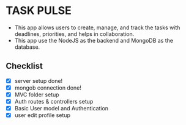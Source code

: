 # TASK PULSE

- This app allows users to create, manage, and track the tasks with deadlines, priorities, and helps in collaboration.
- This app use the NodeJS as the backend and MongoDB as the database.

## Checklist

- [x] server setup done!
- [x] mongob connection done!
- [x] MVC folder setup
- [x] Auth routes & controllers setup
- [x] Basic User model and Authentication
- [x] user edit profile setup
